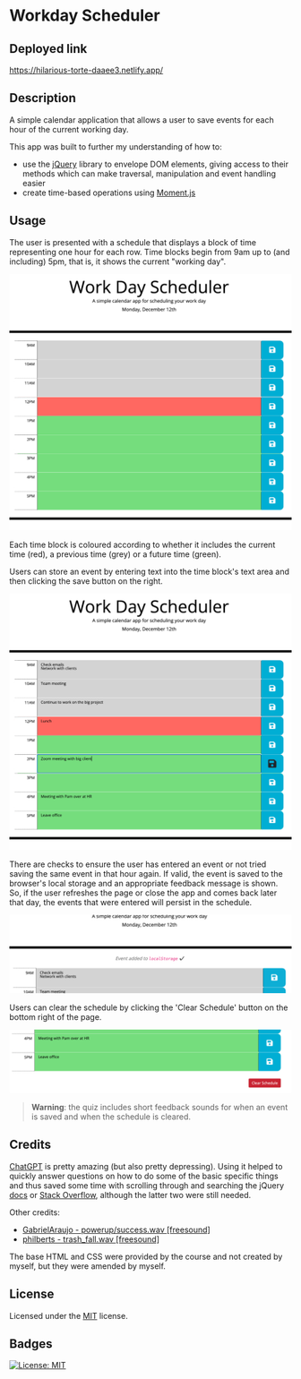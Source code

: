 # Workday Scheduler

## Deployed link

https://hilarious-torte-daaee3.netlify.app/

## Description

A simple calendar application that allows a user to save events for each hour of the current working day.

This app was built to further my understanding of how to:

- use the [jQuery](https://jquery.com/) library to envelope DOM elements, giving access to their methods which can make traversal, manipulation and event handling easier
- create time-based operations using [Moment.js](https://momentjs.com/)

## Usage

The user is presented with a schedule that displays a block of time representing one hour for each row. Time blocks begin from 9am up to (and including) 5pm, that is, it shows the current "working day".

![screenshot of console output](assets/img/ss1.png)

Each time block is coloured according to whether it includes the current time (red), a previous time (grey) or a future time (green).

Users can store an event by entering text into the time block's text area and then clicking the save button on the right.

![screenshot of console output](assets/img/ss2.png)

There are checks to ensure the user has entered an event or not tried saving the same event in that hour again. If valid, the event is saved to the browser's local storage and an appropriate feedback message is shown. So, if the user refreshes the page or close the app and comes back later that day, the events that were entered will persist in the schedule.

![screenshot of console output](assets/img/ss3.png)

Users can clear the schedule by clicking the 'Clear Schedule' button on the bottom right of the page.

![screenshot of console output](assets/img/ss4.png)

> **Warning**: the quiz includes short feedback sounds for when an event is saved and when the schedule is cleared.

## Credits

[ChatGPT](https://chat.openai.com) is pretty amazing (but also pretty depressing). Using it helped to quickly answer questions on how to do some of the basic specific things and thus saved some time with scrolling through and searching the jQuery [docs](https://api.jquery.com/) or [Stack Overflow](https://stackoverflow.com), although the latter two were still needed.

Other credits:

- [GabrielAraujo - powerup/success.wav \[freesound\]](https://freesound.org/people/GabrielAraujo/sounds/242501/)
- [philberts - trash_fall.wav \[freesound\]](https://freesound.org/people/philberts/sounds/71512/)

The base HTML and CSS were provided by the course and not created by myself, but they were amended by myself.

## License

Licensed under the [MIT](https://opensource.org/licenses/MIT) license.

## Badges

[![License: MIT](https://img.shields.io/badge/License-MIT-yellow.svg)](https://opensource.org/licenses/MIT)
